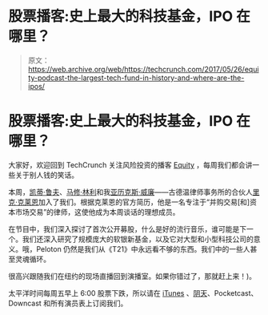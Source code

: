 # 股票播客:史上最大的科技基金，IPO 在哪里？

> 原文：<https://web.archive.org/web/https://techcrunch.com/2017/05/26/equity-podcast-the-largest-tech-fund-in-history-and-where-are-the-ipos/>

# 股票播客:史上最大的科技基金，IPO 在哪里？

大家好，欢迎回到 TechCrunch 关注风险投资的播客 [Equity](https://web.archive.org/web/20230129233430/https://itunes.apple.com/us/podcast/equity/id1215439780?mt=2) ，每周我们都会讲一些关于别人钱的笑话。

本周，[凯蒂·鲁夫](https://web.archive.org/web/20230129233430/https://twitter.com/katie_Roof)、[马修·林利](https://web.archive.org/web/20230129233430/https://twitter.com/mattlynley?lang=en)和我[亚历克斯·威廉](https://web.archive.org/web/20230129233430/https://twitter.com/alex)——古德温律师事务所的合伙人[里克·克莱恩](https://web.archive.org/web/20230129233430/http://www.goodwinlaw.com/news/2011/05/goodwin-procter-expands-tech-companies-practice-with-addition-of-richard-a-kline-in-silicon-valley)加入了我们。根据克莱恩的官方简历，他是一名专注于“并购交易[和]资本市场交易”的律师，这使他成为本周谈话的理想成员。

在节目中，我们深入探讨了首次公开募股，什么是好的流行音乐，谁可能是下一个。我们还深入研究了规模庞大的软银新基金，以及它对大型和小型科技公司的意义。哦，Peloton 仍然是我们从《T21》中永远看不够的东西。我们中的一些人甚至灵魂循环。

很高兴跟随我们在纽约的现场直播回到演播室。如果你错过了，那就赶上来！)。

太平洋时间每周五早上 6:00 股票下跌，所以请在 [iTunes](https://web.archive.org/web/20230129233430/https://itunes.apple.com/us/podcast/id1215439780) 、[阴天](https://web.archive.org/web/20230129233430/https://overcast.fm/itunes1215439780/equity)、Pocketcast、Downcast 和所有演员表上订阅我们。